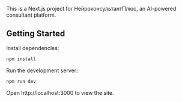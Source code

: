 This is a Next.js project for НейроконсультантПлюс, an AI-powered consultant platform.

## Getting Started

Install dependencies:
```bash
npm install
```

Run the development server:
```bash
npm run dev
```

Open http://localhost:3000 to view the site.
